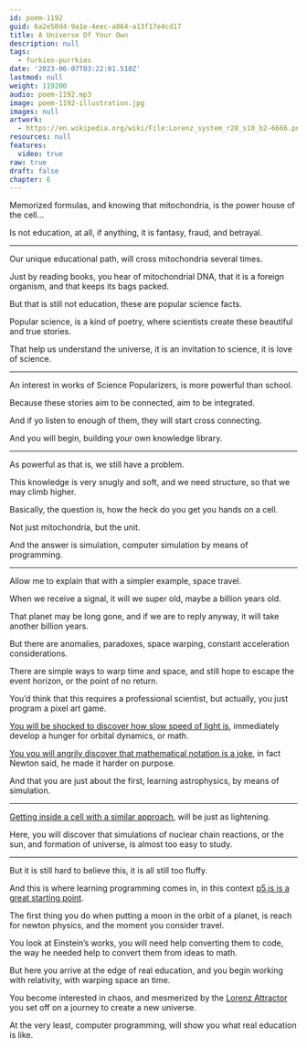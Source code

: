 ```yaml
---
id: poem-1192
guid: 6a2e50d4-9a1e-4eec-a864-a13f17e4cd17
title: A Universe Of Your Own
description: null
tags:
  - furkies-purrkies
date: '2023-06-07T03:22:01.510Z'
lastmod: null
weight: 119200
audio: poem-1192.mp3
image: poem-1192-illustration.jpg
images: null
artwork:
  - https://en.wikipedia.org/wiki/File:Lorenz_system_r28_s10_b2-6666.png
resources: null
features:
  video: true
raw: true
draft: false
chapter: 6
---
```


Memorized formulas, and knowing that mitochondria,
is the power house of the cell...

Is not education, at all, if anything,
it is fantasy, fraud, and betrayal.

---

Our unique educational path,
will cross mitochondria several times.

Just by reading books, you hear of mitochondrial DNA,
that it is a foreign organism, and that keeps its bags packed.

But that is still not education,
these are popular science facts.

Popular science, is a kind of poetry,
where scientists create these beautiful and true stories.

That help us understand the universe,
it is an invitation to science, it is love of science.

---

An interest in works of Science Popularizers,
is more powerful than school.

Because these stories aim to be connected,
aim to be integrated.

And if yo listen to enough of them,
they will start cross connecting.

And you will begin,
building your own knowledge library.

---

As powerful as that is,
we still have a problem.

This knowledge is very snugly and soft,
and we need structure, so that we may climb higher.

Basically, the question is,
how the heck do you get you hands on a cell.

Not just mitochondria,
but the unit.

And the answer is simulation,
computer simulation by means of programming.

---

Allow me to explain that with a simpler example,
space travel.

When we receive a signal, it will we super old,
maybe a billion years old.

That planet may be long gone,
and if we are to reply anyway, it will take another billion years.

But there are anomalies, paradoxes,
space warping, constant acceleration considerations.

There are simple ways to warp time and space,
and still hope to escape the event horizon, or the point of no return.

You’d think that this requires a professional scientist,
but actually, you just program a pixel art game.

[You will be shocked to discover how slow speed of light is][1],
immediately develop a hunger for orbital dynamics, or math.

[You you will angrily discover that mathematical notation is a joke][2],
in fact Newton said, he made it harder on purpose.

And that you are just about the first, learning astrophysics,
by means of simulation.

---

[Getting inside a cell with a similar approach][3],
will be just as lightening.

Here, you will discover that simulations of nuclear chain reactions,
or the sun, and formation of universe, is almost too easy to study.

---

But it is still hard to believe this,
it is all still too fluffy.

And this is where learning programming comes in,
in this context [p5.js is a great starting point][4].

The first thing you do when putting a moon in the orbit of a planet,
is reach for newton physics, and the moment you consider travel.

You look at Einstein’s works, you will need help converting them to code,
the way he needed help to convert them from ideas to math.

But here you arrive at the edge of real education,
and you begin working with relativity, with warping space an time.

You become interested in chaos,
and mesmerized by the [Lorenz Attractor][5] you set off on a journey to create a new universe.

At the very least, computer programming,
will show you what real education is like.

[1]: https://www.youtube.com/watch?v=HV7q9VrDgBo
[2]: https://github.com/Jam3/math-as-code
[3]: https://berthub.eu/articles/posts/amazing-dna/
[4]: https://www.youtube.com/watch?v=8j0UDiN7my4&list=PLglp04UYZK_PrN6xWo_nJ-8kzyXDyFUwi
[5]: https://www.youtube.com/watch?v=VjP90rwpBwU

